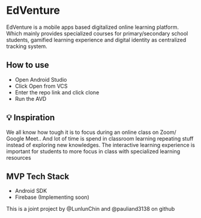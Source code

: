 # EdVenture
EdVenture is a mobile apps based digitalized online learning platform. Which mainly provides specialized courses for primary/secondary school students, gamified learning experience and digital identity as centralized tracking system.

## How to use
- Open Android Studio
- Click Open from VCS
- Enter the repo link and click clone
- Run the AVD


## 💡 Inspiration
We all know how tough it is to focus during an online class on Zoom/ Google Meet.. And lot of time is spend in classroom learning repeating stuff instead of exploring new knowledges. The interactive learning experience is important for students to more focus in class with specialized learning resources

## MVP Tech Stack
- Android SDK
- Firebase (Implementing soon)


This is a joint project by @LunlunChin and @pauliand3138 on github
